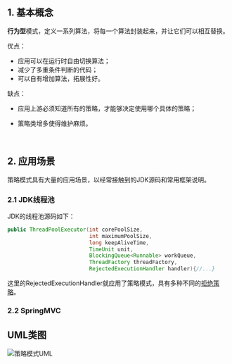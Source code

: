 ## 1. 基本概念

**行为型**模式，定义一系列算法，将每一个算法封装起来，并让它们可以相互替换。

优点：

- 应用可以在运行时自由切换算法；
- 减少了多重条件判断的代码；
- 可以自有增加算法，拓展性好。

缺点：

- 应用上游必须知道所有的策略，才能够决定使用哪个具体的策略；

- 策略类增多使得维护麻烦。

  ​    

## 2. 应用场景

策略模式具有大量的应用场景，以经常接触到的JDK源码和常用框架说明。

### 2.1 JDK线程池

JDK的线程池源码如下：

```java
public ThreadPoolExecutor(int corePoolSize,
                          int maximumPoolSize,
                          long keepAliveTime,
                          TimeUnit unit,
                          BlockingQueue<Runnable> workQueue,
                          ThreadFactory threadFactory,
                          RejectedExecutionHandler handler){//...}
```

这里的RejectedExecutionHandler就应用了策略模式，具有多种不同的[拒绝策略](../Java并发编程/简述线程池以及增长策略和拒绝策略.md)。

### 2.2 SpringMVC





## UML类图

![策略模式UML](https://tva1.sinaimg.cn/large/008i3skNly1gupjbymypgj60xy0i6abs02.jpg)